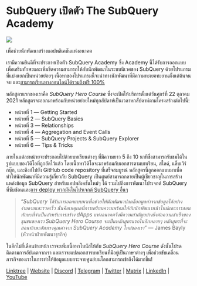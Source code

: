 # SubQuery เปิดตัว The SubQuery Academy

![](https://miro.medium.com/max/700/1*5zmCSCrmqL2gGE-BP_6rDQ.png)

เพื่อช่วยนักพัฒนาสร้างแอปพลิเคชันแห่งอนาคต

เรามีความยินดีที่จะประกาศเปิดตัว SubQuery Academy ซึ่ง Academy นี้ได้รับการออกแบบเพื่อเสริมทักษะและเพิ่มขีดความสามารถให้กับนักพัฒนาในระบบนิเวศของ SubQuery ด้วยโปรแกรมที่แบ่งแยกเป็นหน่วยย่อยๆ เนื้อหาของโปรแกรมนี้จะนำทางนักพัฒนาที่มีความทะเยอทะยานตั้งแต่ต้นจนจบ และ[สามารถเรียนทางออนไลน์ได้รวมถึงฟรี 100%](https://doc.subquery.network/)

หลักสูตรแรกของเราคือ *SubQuery Hero Course* ซึ่งจะเปิดให้บริการตั้งแต่วันศุกร์ที่ 22 ตุลาคม 2021 หลักสูตรจะออกมาพร้อมกับหน่วยย่อยใหม่ทุกสัปดาห์เป็นเวลาหกสัปดาห์ตามโครงสร้างต่อไปนี้:

-   หน่วยที่ 1 — Getting Started
-   หน่วยที่ 2 — SubQuery Basics
-   หน่วยที่ 3 — Relationships
-   หน่วยที่ 4 — Aggregation and Event Calls
-   หน่วยที่ 5 — SubQuery Projects & SubQuery Explorer
-   หน่วยที่ 6 — Tips & Tricks

ภายในแต่ละหน่วยจะประกอบไปด้วยบทเรียนต่างๆ ที่มีความยาว 5 ถึง 10 นาทีซึ่งสามารถรับชมได้ในรูปแบบของวิดีโอที่ถูกอัดไว้แล้ว โดยเนื้อหาวิดีโอจะมาพร้อมกับเอกสารตามบทเรียน, สไลด์, แล็บเวิร์กบุ๊ก, และลิงก์ไปยัง GitHub code repository ที่เสร็จสมบูรณ์ หลักสูตรนี้ถูกออกแบบมาเพื่อทำให้นักพัฒนาที่มีความรู้เกี่ยวกับ SubQuery เป็นศูนย์สามารถกลายเป็นผู้เชี่ยวชาญในการสร้างแหล่งข้อมูล SubQuery สำหรับแอปพลิเคชันใหม่ๆ ได้ รวมไปถึงการพัฒนาโปรเจกต์ SubQuery ที่ซับซ้อนและ[การ deploy พวกมันในโปรเจกต์ SubQuery อื่นๆ](https://project.subquery.network/)
> *“SubQuery ได้รับการออกแบบมาเพื่อช่วยให้นักพัฒนาปลดล็อกมูลค่าจากข้อมูลได้อย่างง่ายดายและรวดเร็ว นั่นคือเหตุผลที่การเตรียมความพร้อมให้กับนักพัฒนาหน้าใหม่และการสอนทักษะที่จำเป็นสำหรับการสร้าง dApps แห่งอนาคตจึงมีความสำคัญอย่างยิ่งต่อความสำเร็จของชุมชนของเรา SubQuery Hero Course จะเป็นหลักสูตรแรกในอีกหลายๆ หลักสูตรที่จะสอนทักษะอันทรงคุณค่าจาก SubQuery Academy ใหม่ของเรา”* — James Bayly (หัวหน้าฝ่ายพัฒนาธุรกิจ)

ในอีกไม่กี่เดือนข้างหน้า เราจะเพิ่มเนื้อหาโบนัสให้กับ *SubQuery Hero Course* ดังนั้นโปรดติดตามการอัปเดตจากเรา และเราจะแปลเอกสารบทเรียนที่มีอยู่เป็นภาษาต่างๆ เพื่อช่วยขับเคลื่อนภารกิจของเราในการทำให้ข้อมูลแบบกระจายศูนย์บนโลกสามารถเข้าถึงได้มากขึ้น!

[Linktree](https://linktr.ee/subquerynetwork)  |  [Website](https://subquery.network/)  |  [Discord](https://discord.com/invite/78zg8aBSMG)  |  [Telegram](https://t.me/subquerynetwork)  |  [Twitter](https://twitter.com/subquerynetwork)  |  [Matrix](https://matrix.to/#/#subquery:matrix.org)  |  [LinkedIn](https://www.linkedin.com/company/subquery)  |  [YouTube](https://www.youtube.com/channel/UCi1a6NUUjegcLHDFLr7CqLw)
